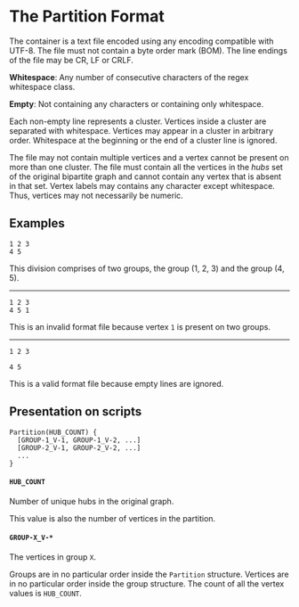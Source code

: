# The Partition Format

The container is a text file encoded using any encoding compatible with UTF-8.
The file must not contain a byte order mark (BOM). The line endings of the file
may be CR, LF or CRLF.

**Whitespace**: Any number of consecutive characters of the regex whitespace
class.

**Empty**: Not containing any characters or containing only whitespace.

Each non-empty line represents a cluster. Vertices inside a cluster are
separated with whitespace. Vertices may appear in a cluster in arbitrary order.
Whitespace at the beginning or the end of a cluster line is ignored.

The file may not contain multiple vertices and a vertex cannot be present on
more than one cluster. The file must contain all the vertices in the *hubs* set
of the original bipartite graph and cannot contain any vertex that is absent in
that set. Vertex labels may contains any character except whitespace. Thus,
vertices may not necessarily be numeric.

## Examples

```
1 2 3
4 5
```

This division comprises of two groups, the group (1, 2, 3) and the group (4, 5).

---

```
1 2 3
4 5 1
```

This is an invalid format file because vertex `1` is present on two groups.

---

```
1 2 3

4 5
```

This is a valid format file because empty lines are ignored.

## Presentation on scripts

```
Partition(HUB_COUNT) {
  [GROUP-1_V-1, GROUP-1_V-2, ...]
  [GROUP-2_V-1, GROUP-2_V-2, ...]
  ...
}
```

#### `HUB_COUNT`

Number of unique hubs in the original graph.

This value is also the number of vertices in the partition.

#### `GROUP-X_V-*`

The vertices in group `X`.

Groups are in no particular order inside the `Partition` structure. Vertices are
in no particular order inside the group structure. The count of all the vertex
values is `HUB_COUNT`.
